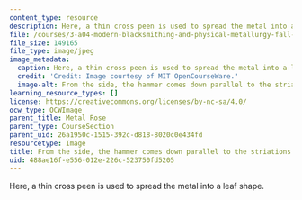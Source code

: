 ```yaml
---
content_type: resource
description: Here, a thin cross peen is used to spread the metal into a leaf shape.
file: /courses/3-a04-modern-blacksmithing-and-physical-metallurgy-fall-2008/488ae16fe556012e226c523750fd5205_095.jpg
file_size: 149165
file_type: image/jpeg
image_metadata:
  caption: Here, a thin cross peen is used to spread the metal into a leaf shape.
  credit: 'Credit: Image courtesy of MIT OpenCourseWare.'
  image-alt: From the side, the hammer comes down parallel to the striations.
learning_resource_types: []
license: https://creativecommons.org/licenses/by-nc-sa/4.0/
ocw_type: OCWImage
parent_title: Metal Rose
parent_type: CourseSection
parent_uid: 26a1950c-1515-392c-d818-8020c0e434fd
resourcetype: Image
title: From the side, the hammer comes down parallel to the striations
uid: 488ae16f-e556-012e-226c-523750fd5205
---
```

Here, a thin cross peen is used to spread the metal into a leaf shape.